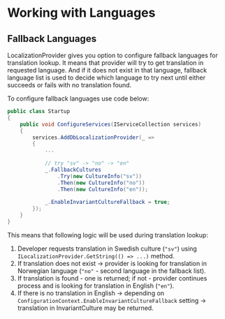 # Working with Languages

## Fallback Languages

LocalizationProvider gives you option to configure fallback languages for translation lookup.
It means that provider will try to get translation in requested language. And if it does not exist in that language, fallback language list is used to decide which language to try next until either succeeds or fails with no translation found.

To configure fallback languages use code below:

```csharp
public class Startup
{
    public void ConfigureServices(IServiceCollection services)
    {
        services.AddDbLocalizationProvider(_ =>
        {
            ...
			
			// try "sv" -> "no" -> "en"
            _.FallbackCultures
                .Try(new CultureInfo("sv"))
                .Then(new CultureInfo("no"))
                .Then(new CultureInfo("en"));
				
			_.EnableInvariantCultureFallback = true;
        });
    }
}
```

This means that following logic will be used during translation lookup:

1) Developer requests translation in Swedish culture (`"sv"`) using `ILocalizationProvider.GetString(() => ...)` method.
2) If translation does not exist -> provider is looking for translation in Norwegian language (`"no"` - second language in the fallback list).
3) If translation is found - one is returned; if not - provider continues process and is looking for translation in English (`"en"`).
4) If there is no translation in English -> depending on `ConfigurationContext.EnableInvariantCultureFallback` setting -> translation in InvariantCulture may be returned.
